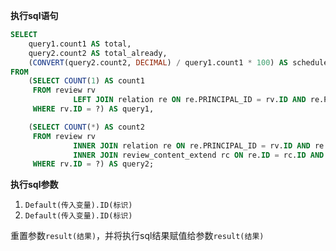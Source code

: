 <p class="panel-title"><b>执行sql语句</b></p>

```sql
SELECT
    query1.count1 AS total,
    query2.count2 AS total_already,
    (CONVERT(query2.count2, DECIMAL) / query1.count1 * 100) AS schedule
FROM
    (SELECT COUNT(1) AS count1
     FROM review rv
              LEFT JOIN relation re ON re.PRINCIPAL_ID = rv.ID AND re.PRINCIPAL_TYPE = 'REVIEW'
     WHERE rv.ID = ?) AS query1,

    (SELECT COUNT(*) AS count2
     FROM review rv
              INNER JOIN relation re ON re.PRINCIPAL_ID = rv.ID AND re.PRINCIPAL_TYPE = 'REVIEW'
              INNER JOIN review_content_extend rc ON re.ID = rc.ID AND rc.review_result = 'pass'
     WHERE rv.ID = ?) AS query2;
```

<p class="panel-title"><b>执行sql参数</b></p>

1. `Default(传入变量).ID(标识)`
2. `Default(传入变量).ID(标识)`

重置参数`result(结果)`，并将执行sql结果赋值给参数`result(结果)`
